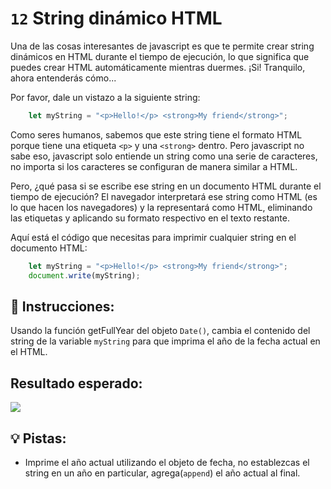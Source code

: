 # `12` String dinámico HTML 

Una de las cosas interesantes de javascript es que te permite crear string dinámicos en HTML durante el tiempo de ejecución, lo que significa que puedes crear HTML automáticamente mientras duermes. ¡Si! Tranquilo, ahora entenderás cómo...

Por favor, dale un vistazo a la siguiente string:

```javascript 
    let myString = "<p>Hello!</p> <strong>My friend</strong>";
```

Como seres humanos, sabemos que este string tiene el formato HTML porque tiene una etiqueta `<p>` y una `<strong>` dentro. Pero javascript no sabe eso, javascript solo entiende un string como una serie de caracteres, no importa si los caracteres se configuran de manera similar a HTML.

Pero, ¿qué pasa si se escribe ese string en un documento HTML durante el tiempo de ejecución? El navegador interpretará ese string como HTML (es lo que hacen los navegadores) y la representará como HTML, eliminando las etiquetas y aplicando su formato respectivo en el texto restante.

Aquí está el código que necesitas para imprimir cualquier string en el documento HTML:

```js
    let myString = "<p>Hello!</p> <strong>My friend</strong>";
    document.write(myString);
```

## 📝 Instrucciones:

Usando la función getFullYear del objeto `Date()`, cambia el contenido del string de la variable `myString` para que imprima el año de la fecha actual en el HTML.

## Resultado esperado:

![](../../.learn/assets/12-1.png)

## 💡 Pistas:

+ Imprime el año actual utilizando el objeto de fecha, no establezcas el string en un año en particular, agrega(`append`) el año actual al final.
